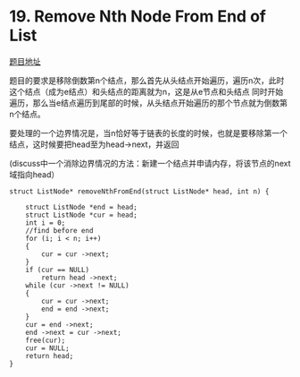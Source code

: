 # 19. Remove Nth Node From End of List

[题目地址](https://leetcode.com/problems/remove-nth-node-from-end-of-list/)

题目的要求是移除倒数第n个结点，那么首先从头结点开始遍历，遍历n次，此时这个结点（成为e结点）和头结点的距离就为n，这是从e节点和头结点
同时开始遍历，那么当e结点遍历到尾部的时候，从头结点开始遍历的那个节点就为倒数第n个结点。

要处理的一个边界情况是，当n恰好等于链表的长度的时候，也就是要移除第一个结点，这时候要把head至为head->next，并返回

(discuss中一个消除边界情况的方法：新建一个结点并申请内存，将该节点的next域指向head）

```
struct ListNode* removeNthFromEnd(struct ListNode* head, int n) {

    struct ListNode *end = head;
    struct ListNode *cur = head;
    int i = 0;
    //find before end
    for (i; i < n; i++)
    {
        cur = cur ->next;
    }
    if (cur == NULL)
        return head ->next;
    while (cur ->next != NULL)
    {
        cur = cur ->next;
        end = end ->next;
    }
    cur = end ->next;
    end ->next = cur ->next;
    free(cur);
    cur = NULL;
    return head;
}
```